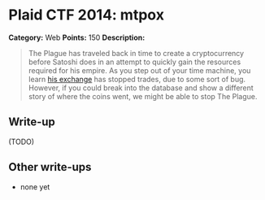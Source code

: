 # Plaid CTF 2014: mtpox

**Category:** Web
**Points:** 150
**Description:**

> The Plague has traveled back in time to create a cryptocurrency before Satoshi does in an attempt to quickly gain the resources required for his empire. As you step out of your time machine, you learn [his exchange](http://54.211.6.40/) has stopped trades, due to some sort of bug. However, if you could break into the database and show a different story of where the coins went, we might be able to stop The Plague.

## Write-up

(TODO)

## Other write-ups

* none yet
